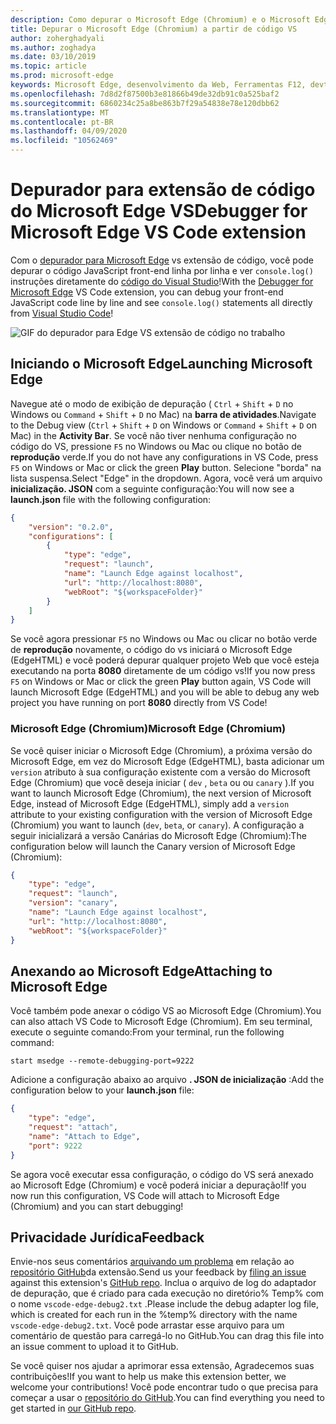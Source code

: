 ```yaml
---
description: Como depurar o Microsoft Edge (Chromium) e o Microsoft Edge (EdgeHTML) a partir de código VS
title: Depurar o Microsoft Edge (Chromium) a partir de código VS
author: zoherghadyali
ms.author: zoghadya
ms.date: 03/10/2019
ms.topic: article
ms.prod: microsoft-edge
keywords: Microsoft Edge, desenvolvimento da Web, Ferramentas F12, devtools, código vs, código do Visual Studio, depurador
ms.openlocfilehash: 7d8d2f87500b3e81866b49de32db91c0a525baf2
ms.sourcegitcommit: 6860234c25a8be863b7f29a54838e78e120dbb62
ms.translationtype: MT
ms.contentlocale: pt-BR
ms.lasthandoff: 04/09/2020
ms.locfileid: "10562469"
---
```

# <span data-ttu-id="16294-104">Depurador para extensão de código do Microsoft Edge VS</span><span class="sxs-lookup"><span data-stu-id="16294-104">Debugger for Microsoft Edge VS Code extension</span></span>

<span data-ttu-id="16294-105">Com o [depurador para Microsoft Edge](https://marketplace.visualstudio.com/items?itemName=msjsdiag.debugger-for-edge) vs extensão de código, você pode depurar o código JavaScript front-end linha por linha e ver `console.log()` instruções diretamente do [código do Visual Studio](https://code.visualstudio.com/)!</span><span class="sxs-lookup"><span data-stu-id="16294-105">With the [Debugger for Microsoft Edge](https://marketplace.visualstudio.com/items?itemName=msjsdiag.debugger-for-edge) VS Code extension, you can debug your front-end JavaScript code line by line and see `console.log()` statements all directly from [Visual Studio Code](https://code.visualstudio.com/)!</span></span>

![GIF do depurador para Edge VS extensão de código no trabalho](./media/debugger-for-edge.gif)

## <span data-ttu-id="16294-107">Iniciando o Microsoft Edge</span><span class="sxs-lookup"><span data-stu-id="16294-107">Launching Microsoft Edge</span></span>

<span data-ttu-id="16294-108">Navegue até o modo de exibição de depuração ( `Ctrl`  +  `Shift`  +  `D` no Windows ou `Command`  +  `Shift`  +  `D` no Mac) na **barra de atividades**.</span><span class="sxs-lookup"><span data-stu-id="16294-108">Navigate to the Debug view (`Ctrl` + `Shift` + `D` on Windows or `Command` + `Shift` + `D` on Mac) in the **Activity Bar**.</span></span> <span data-ttu-id="16294-109">Se você não tiver nenhuma configuração no código do VS, pressione `F5` no Windows ou Mac ou clique no botão de **reprodução** verde.</span><span class="sxs-lookup"><span data-stu-id="16294-109">If you do not have any configurations in VS Code, press `F5` on Windows or Mac or click the green **Play** button.</span></span> <span data-ttu-id="16294-110">Selecione "borda" na lista suspensa.</span><span class="sxs-lookup"><span data-stu-id="16294-110">Select "Edge" in the dropdown.</span></span> <span data-ttu-id="16294-111">Agora, você verá um arquivo **inicialização. JSON** com a seguinte configuração:</span><span class="sxs-lookup"><span data-stu-id="16294-111">You will now see a **launch.json** file with the following configuration:</span></span>

```json
{
    "version": "0.2.0",
    "configurations": [
        {
            "type": "edge",
            "request": "launch",
            "name": "Launch Edge against localhost",
            "url": "http://localhost:8080",
            "webRoot": "${workspaceFolder}"
        }
    ]
}
```

<span data-ttu-id="16294-112">Se você agora pressionar `F5` no Windows ou Mac ou clicar no botão verde de **reprodução** novamente, o código do vs iniciará o Microsoft Edge (EdgeHTML) e você poderá depurar qualquer projeto Web que você esteja executando na porta **8080** diretamente de um código vs!</span><span class="sxs-lookup"><span data-stu-id="16294-112">If you now press `F5` on Windows or Mac or click the green **Play** button again, VS Code will launch Microsoft Edge (EdgeHTML) and you will be able to debug any web project you have running on port **8080** directly from VS Code!</span></span>

### <span data-ttu-id="16294-113">Microsoft Edge (Chromium)</span><span class="sxs-lookup"><span data-stu-id="16294-113">Microsoft Edge (Chromium)</span></span>

<span data-ttu-id="16294-114">Se você quiser iniciar o Microsoft Edge (Chromium), a próxima versão do Microsoft Edge, em vez do Microsoft Edge (EdgeHTML), basta adicionar um `version` atributo à sua configuração existente com a versão do Microsoft Edge (Chromium) que você deseja iniciar ( `dev` , `beta` ou ou `canary` ).</span><span class="sxs-lookup"><span data-stu-id="16294-114">If you want to launch Microsoft Edge (Chromium), the next version of Microsoft Edge, instead of Microsoft Edge (EdgeHTML), simply add a `version` attribute to your existing configuration with the version of Microsoft Edge (Chromium) you want to launch (`dev`, `beta`, or `canary`).</span></span> <span data-ttu-id="16294-115">A configuração a seguir inicializará a versão Canárias do Microsoft Edge (Chromium):</span><span class="sxs-lookup"><span data-stu-id="16294-115">The configuration below will launch the Canary version of Microsoft Edge (Chromium):</span></span>

```json
{
    "type": "edge",
    "request": "launch",
    "version": "canary",
    "name": "Launch Edge against localhost",
    "url": "http://localhost:8080",
    "webRoot": "${workspaceFolder}"
}
```

## <span data-ttu-id="16294-116">Anexando ao Microsoft Edge</span><span class="sxs-lookup"><span data-stu-id="16294-116">Attaching to Microsoft Edge</span></span>

<span data-ttu-id="16294-117">Você também pode anexar o código VS ao Microsoft Edge (Chromium).</span><span class="sxs-lookup"><span data-stu-id="16294-117">You can also attach VS Code to Microsoft Edge (Chromium).</span></span> <span data-ttu-id="16294-118">Em seu terminal, execute o seguinte comando:</span><span class="sxs-lookup"><span data-stu-id="16294-118">From your terminal, run the following command:</span></span>

`start msedge --remote-debugging-port=9222`

<span data-ttu-id="16294-119">Adicione a configuração abaixo ao arquivo **. JSON de inicialização** :</span><span class="sxs-lookup"><span data-stu-id="16294-119">Add the configuration below to your **launch.json** file:</span></span>

```json
{
    "type": "edge",
    "request": "attach",
    "name": "Attach to Edge",
    "port": 9222
}
```

<span data-ttu-id="16294-120">Se agora você executar essa configuração, o código do VS será anexado ao Microsoft Edge (Chromium) e você poderá iniciar a depuração!</span><span class="sxs-lookup"><span data-stu-id="16294-120">If you now run this configuration, VS Code will attach to Microsoft Edge (Chromium) and you can start debugging!</span></span>

## <span data-ttu-id="16294-121">Privacidade Jurídica</span><span class="sxs-lookup"><span data-stu-id="16294-121">Feedback</span></span>

<span data-ttu-id="16294-122">Envie-nos seus comentários [arquivando um problema](https://github.com/Microsoft/vscode-edge-debug2/issues/new) em relação ao [repositório GitHub](https://github.com/Microsoft/vscode-edge-debug2)da extensão.</span><span class="sxs-lookup"><span data-stu-id="16294-122">Send us your feedback by [filing an issue](https://github.com/Microsoft/vscode-edge-debug2/issues/new) against this extension's [GitHub repo](https://github.com/Microsoft/vscode-edge-debug2).</span></span> <span data-ttu-id="16294-123">Inclua o arquivo de log do adaptador de depuração, que é criado para cada execução no diretório% Temp% com o nome `vscode-edge-debug2.txt` .</span><span class="sxs-lookup"><span data-stu-id="16294-123">Please include the debug adapter log file, which is created for each run in the %temp% directory with the name `vscode-edge-debug2.txt`.</span></span> <span data-ttu-id="16294-124">Você pode arrastar esse arquivo para um comentário de questão para carregá-lo no GitHub.</span><span class="sxs-lookup"><span data-stu-id="16294-124">You can drag this file into an issue comment to upload it to GitHub.</span></span>

<span data-ttu-id="16294-125">Se você quiser nos ajudar a aprimorar essa extensão, Agradecemos suas contribuições!</span><span class="sxs-lookup"><span data-stu-id="16294-125">If you want to help us make this extension better, we welcome your contributions!</span></span> <span data-ttu-id="16294-126">Você pode encontrar tudo o que precisa para começar a usar o [repositório do GitHub](https://github.com/Microsoft/vscode-edge-debug2).</span><span class="sxs-lookup"><span data-stu-id="16294-126">You can find everything you need to get started in [our GitHub repo](https://github.com/Microsoft/vscode-edge-debug2).</span></span>